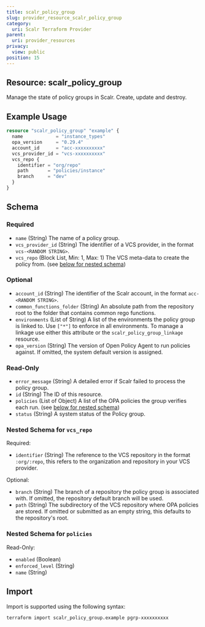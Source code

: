 ```yaml
---
title: scalr_policy_group
slug: provider_resource_scalr_policy_group
category:
  uri: Scalr Terraform Provider
parent:
  uri: provider_resources
privacy:
  view: public
position: 15
---
```

## Resource: scalr_policy_group

Manage the state of policy groups in Scalr. Create, update and destroy.

## Example Usage

```terraform
resource "scalr_policy_group" "example" {
  name            = "instance_types"
  opa_version     = "0.29.4"
  account_id      = "acc-xxxxxxxxxx"
  vcs_provider_id = "vcs-xxxxxxxxxx"
  vcs_repo {
    identifier = "org/repo"
    path       = "policies/instance"
    branch     = "dev"
  }
}
```

<!-- schema generated by tfplugindocs -->
## Schema

### Required

- `name` (String) The name of a policy group.
- `vcs_provider_id` (String) The identifier of a VCS provider, in the format `vcs-<RANDOM STRING>`.
- `vcs_repo` (Block List, Min: 1, Max: 1) The VCS meta-data to create the policy from. (see [below for nested schema](#nestedblock--vcs_repo))

### Optional

- `account_id` (String) The identifier of the Scalr account, in the format `acc-<RANDOM STRING>`.
- `common_functions_folder` (String) An absolute path from the repository root to the folder that contains common rego functions.
- `environments` (List of String) A list of the environments the policy group is linked to. Use `["*"]` to enforce in all environments. To manage a linkage use either this attribute or the `scalr_policy_group_linkage` resource.
- `opa_version` (String) The version of Open Policy Agent to run policies against. If omitted, the system default version is assigned.

### Read-Only

- `error_message` (String) A detailed error if Scalr failed to process the policy group.
- `id` (String) The ID of this resource.
- `policies` (List of Object) A list of the OPA policies the group verifies each run. (see [below for nested schema](#nestedatt--policies))
- `status` (String) A system status of the Policy group.

<a id="nestedblock--vcs_repo"></a>
### Nested Schema for `vcs_repo`

Required:

- `identifier` (String) The reference to the VCS repository in the format `:org/:repo`, this refers to the organization and repository in your VCS provider.

Optional:

- `branch` (String) The branch of a repository the policy group is associated with. If omitted, the repository default branch will be used.
- `path` (String) The subdirectory of the VCS repository where OPA policies are stored. If omitted or submitted as an empty string, this defaults to the repository's root.


<a id="nestedatt--policies"></a>
### Nested Schema for `policies`

Read-Only:

- `enabled` (Boolean)
- `enforced_level` (String)
- `name` (String)

## Import

Import is supported using the following syntax:

```shell
terraform import scalr_policy_group.example pgrp-xxxxxxxxxx
```

